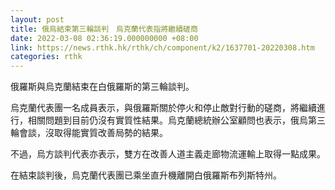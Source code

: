 ```yaml
---
layout: post
title: 俄烏結束第三輪談判　烏克蘭代表指將繼續磋商
date: 2022-03-08 02:36:19.000000000 +08:00
link: https://news.rthk.hk/rthk/ch/component/k2/1637701-20220308.htm
categories: rthk
---
```


俄羅斯與烏克蘭結束在白俄羅斯的第三輪談判。

烏克蘭代表團一名成員表示，與俄羅斯關於停火和停止敵對行動的磋商，將繼續進行，相關問題到目前仍沒有實質性結果。烏克蘭總統辦公室顧問也表示，俄烏第三輪會談，沒取得能實質改善局勢的結果。

不過，烏方談判代表亦表示，雙方在改善人道主義走廊物流運輸上取得一點成果。

在結束談判後，烏克蘭代表團已乘坐直升機離開白俄羅斯布列斯特州。
